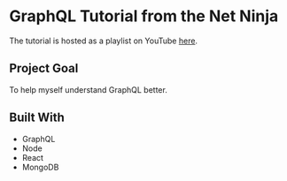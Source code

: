 # GraphQL Tutorial from the Net Ninja

The tutorial is hosted as a playlist on YouTube [here](https://www.youtube.com/playlist?list=PL4cUxeGkcC9iK6Qhn-QLcXCXPQUov1U7f).

## Project Goal
To help myself understand GraphQL better.

## Built With
* GraphQL
* Node
* React
* MongoDB
